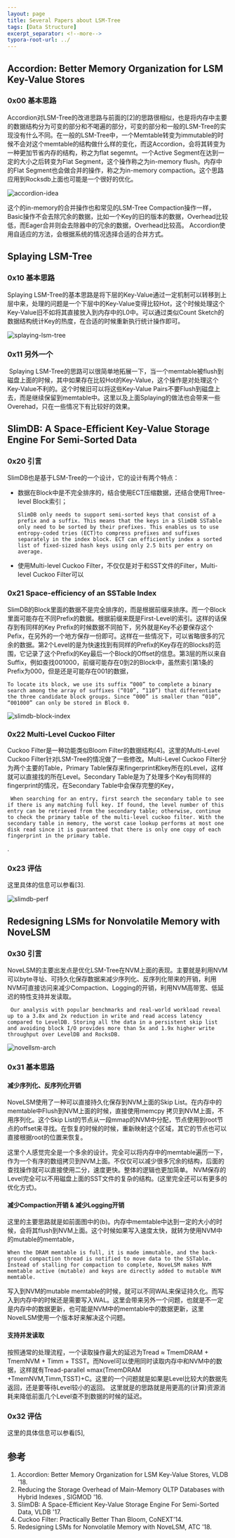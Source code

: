 ```yaml
---
layout: page
title: Several Papers about LSM-Tree
tags: [Data Structure]
excerpt_separator: <!--more-->
typora-root-url: ../
---
```


## Accordion: Better Memory Organization for LSM Key-Value Stores

### 0x00 基本思路

   Accordion对LSM-Tree的改进思路与前面的[2]的思路很相似，也是将内存中主要的数据结构分为可变的部分和不喝遍的部分，可变的部分和一般的LSM-Tree的实现没有什么不同。在一般的LSM-Tree中，一个Memtable转变为immutable的时候不会对这个memtable的结构做什么样的变化，而这Accordion，会将其转变为一种更加节省内存的结构，称之为flat segemnt。一个Active Segment在达到一定的大小之后转变为Flat Segment，这个操作称之为in-memory flush。内存中的Flat Segment也会做合并的操作，称之为in-memory compaction。这个思路应用到Rocksdb上面也可能是一个很好的优化。

![accordion-idea](/assets/images/accordion-idea.png)

 这个的in-memory的合并操作也和常见的LSM-Tree Compaction操作一样，Basic操作不会去除冗余的数据，比如一个Key的旧的版本的数据，Overhead比较低，而Eager合并则会去除器中的冗余的数据，Overhead比较高。 Accordion使用自适应的方法，会根据系统的情况选择合适的合并方式。



## Splaying LSM-Tree

### 0x10 基本思路

  Splaying LSM-Tree的基本思路是将下层的Key-Value通过一定机制可以转移到上层中来，处理的问题是一个下层中的Key-Value变得比较Hot，这个时候处理这个Key-Value旧不如将其直接放入到内存中的L0中。可以通过类似Count Sketch的数据结构统计Key的热度，在合适的时候重新执行统计操作即可。

![splaying-lsm-tree](/assets/images/splaying-lsm-tree.png)

### 0x11 另外一个

​    Splaying LSM-Tree的思路可以很简单地拓展一下，当一个memtable被flush到磁盘上面的时候，其中如果存在比较Hot的Key-Value，这个操作是对处理这个Key-Value不利的。这个时候旧可以将这些Key-Value Pairs不要Flush到磁盘上去，而是继续保留到memtable中。这里以及上面Splaying的做法也会带来一些Overehad，只在一些情况下有比较好的效果。



## SlimDB: A Space-Efficient Key-Value Storage Engine For Semi-Sorted Data

 ### 0x20 引言

  SlimDB也是基于LSM-Tree的一个设计，它的设计有两个特点：

* 数据在Block中是不完全排序的，结合使用ECT压缩数据，还结合使用Three-level Block索引；

  ```
  SlimDB only needs to support semi-sorted keys that consist of a prefix and a suffix. This means that the keys in a SlimDB SSTable only need to be sorted by their prefixes. This enables us to use entropy-coded tries (ECT)to compress prefixes and suffixes separately in the index block. ECT can efficiently index a sorted list of fixed-sized hash keys using only 2.5 bits per entry on average.
  ```

* 使用Multi-level Cuckoo Filter，不仅仅是对于和SST文件的Filter，Multi-level Cuckoo Filter可以



### 0x21 Space-efficiency of an SSTable Index

  SlimDB的Block里面的数据不是完全排序的，而是根据前缀来排序。而一个Block里面可能存在不同Prefix的数据。根据前缀来既是First-Level的索引。这样的话保存到有同样的Key Prefix的时候数据不同拍下，另外就是Key不必要保存这个Pefix，在另外的一个地方保存一份即可。这样在一些情况下，可以省略很多的冗余的数据。第2个Level的是为快速找到有同样的Prefix的Key存在的Blocks的范围，它记录了这个Prefix的Key最后一个Block的Offset的信息。第3层的所以来自Suffix，例如查找001000，前缀可能存在0到2的Block中，虽然索引第1条的Prefix为000，但是还是可能存在001的数据，

```
To locate its block, we use its suffix “000” to complete a binary search among the array of suffixes (“010”, “110”) that differentiate the three candidate block groups. Since “000” is smaller than “010”, “001000” can only be stored in Block 0.
```

![slimdb-block-index](/assets/images/slimdb-block-index.png)

### 0x22 Multi-Level Cuckoo Filter

 Cuckoo Filter是一种功能类似Bloom Filter的数据结构[4]。这里的Multi-Level Cuckoo Filter针对LSM-Tree的情况做了一些修改。Multi-Level Cuckoo Filter分为两个主要的Table，Primary Table保存来fingerprint和key所在的Level，这样就可以直接找的所在Level。Secondary Table是为了处理多个Key有同样的fingerprint的情况，在Secondary Table中会保存完整的Key，

```
 When searching for an entry, first search the secondary table to see if there is any matching full key. If found, the level number of this entry can be retrieved from the secondary table; otherwise, continue to check the primary table of the multi-level cuckoo filter. With the secondary table in memory, the worst case lookup performs at most one disk read since it is guaranteed that there is only one copy of each fingerprint in the primary table.
```

.

### 0x23 评估

 这里具体的信息可以参看[3].

![slimdb-perf](/assets/images/slimdb-perf.png)

## Redesigning LSMs for Nonvolatile Memory with NoveLSM

### 0x30 引言

  NoveLSM的主要出发点是优化LSM-Tree在NVM上面的表现。主要就是利用NVM可以byte寻址、可持久化保存数据来减少序列化、反序列化带来的开销，利用NVM可直接访问来减少Compaction、Logging的开销，利用NVM高带宽、低延迟的特性支持并发读取。

```
 Our analysis with popular benchmarks and real-world workload reveal up to a 3.8x and 2x reduction in write and read access latency compared to LevelDB. Storing all the data in a persistent skip list and avoiding block I/O provides more than 5x and 1.9x higher write throughput over LevelDB and RocksDB.
```

![novellsm-arch](/assets/images/novellsm-arch.png)

### 0x31 基本思路

#### 减少序列化、反序列化开销

 NoveLSM使用了一种可以直接持久化保存到NVM上面的Skip List。在内存中的memtable中Flush到NVM上面的时候，直接使用memcpy 拷贝到NVM上面，不用序列化。这个Skip List的节点从一段mmap的NVM中分配，节点使用到root节点的offset来寻找。在恢复的时候的时候，重新映射这个区域，其它的节点也可以直接根据root的位置来恢复。

 这里个人感觉完全是一个多余的设计。完全可以将内存中的memtable遍历一下，作为一个有序的数组拷贝到NVM上面。不仅仅可以减少很多冗余的结构，后面的查找操作就可以直接使用二分，速度更快。整体的逻辑也更加简单。 NVM保存的Level完全可以不用磁盘上面的SST文件的复杂的结构。(这里完全还可以有更多的优化方式)。

#### 减少Compaction开销 & 减少Logging开销

  这里的主要思路就是如前面图中的(b)。内存中memtable中达到一定的大小的时候，会将其flush到NVM上面。这个时候如果写入速度太快，就转为使用NVM中的mutable的memtable，

```
When the DRAM memtable is full, it is made immutable, and the back- ground compaction thread is notified to move data to the SSTable. Instead of stalling for compaction to complete, NoveLSM makes NVM memtable active (mutable) and keys are directly added to mutable NVM memtable.
```

 写入到NVM的mutable memtable的时候，就可以不同WAL来保证持久化。而写入到内存中的时候还是需要写入WAL。这里会带来另外一个问题，也就是不一定是内存中的数据更新，也可能是NVM中的memtable中的数据更新，这里NovelLSM使用一个版本好来解决这个问题。

#### 支持并发读取

  按照通常的处理流程，一个读取操作最大的延迟为Tread ≈ TmemDRAM + TmemNVM + Timm + TSST。而Novel可以使用同时读取内存中和NVM中的数据，这样就有Tread-parallel ≈max(TmemDRAM +TmemNVM,Timm,TSST)+C。这里的一个问题就是如果是Level比较大的数据先返回，还是要等待Level较小的返回。 这里就是的思路就是用更高的(计算)资源消耗来降低前面几个Level查不到数据的时候的延迟。

### 0x32 评估

这里的具体信息可以参看[5],

## 参考

1. Accordion: Better Memory Organization for LSM Key-Value Stores, VLDB '18.
2. Reducing the Storage Overhead of Main-Memory OLTP Databases with Hybrid Indexes , SIGMOD '16.
3. SlimDB: A Space-Efficient Key-Value Storage Engine For Semi-Sorted Data, VLDB '17.
4. Cuckoo Filter: Practically Better Than Bloom, CoNEXT’14.
5. Redesigning LSMs for Nonvolatile Memory with NoveLSM, ATC '18.